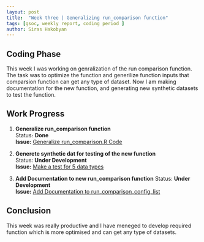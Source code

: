 ```yaml
---
layout: post
title:  "Week three | Generalizing run_comparison function"
tags: [gsoc, weekly report, coding period ]
author: Siras Hakobyan
---
```


## Coding Phase

This week I was working on genralization of the run comparison function. The task was to optimize the function and generilize function inputs that comparsion function can get any type of dataset. 
Now I am making documentation for the new function, and generating new synthetic datasets to test the function.

## Work Progress

1. **Generalize run_comparison function**   
    Status։ **Done**    
    **Issue:** [Generalize run_comparison.R Code](https://github.com/sanderlab/tumorcomparer/issues/6)

2. **Generete synthetic dat for testing of the new function**  
    Status: **Under Development**  
    **Issue:** [Make a test for 5 data types](https://github.com/sanderlab/tumorcomparer/issues/10)

3. **Add Documentation to new run_comparison function** 
    Status: **Under Development**   
    **Issue:** [Add Documentation to run_comparison_config_list](https://github.com/sanderlab/tumorcomparer/issues/9)


## Conclusion  

This week was really productive and I have meneged to develop required function which is more optimised and can get any type of datasets.
